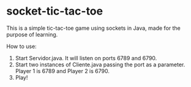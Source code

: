 # socket-tic-tac-toe

This is a simple tic-tac-toe game using sockets in Java, made for the purpose of learning.

How to use:

1. Start Servidor.java. It will listen on ports 6789 and 6790.
2. Start two instances of Cliente.java passing the port as a parameter. Player 1 is 6789 and Player 2 is 6790.
3. Play!
